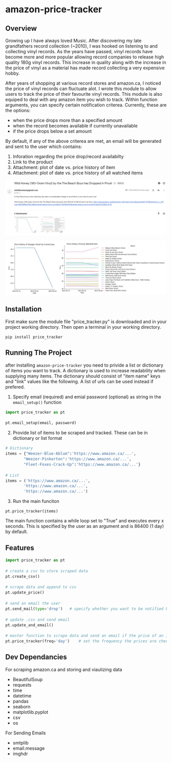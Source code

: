 # amazon-price-tracker

## Overview
Growing up I have always loved Music. After discovering my late grandfathers record collection (~2010), I was hooked on listening to and collecting vinyl records. As the years have passed, vinyl records have become more and more popular allowing record companies to release high quality 180g vinyl records. This increase in quality along with the increase in the price of vinyl as a material has made record collecting a very expensive hobby. 

After years of shopping at various record stores and amazon.ca, I noticed the price of vinyl records can fluctuate alot. I wrote this module to allow users to track the price of their favourite vinyl records. This module is also equiped to deal with any amazon item you wish to track. Within function arguments, you can specify certain notification criterea. Currently, these are the options:

- when the price drops more than a specified amount
- when the record becomes available if currently unavailable
- if the price drops below a set amount

By default, if any of the above criterea are met, an email will be generated and sent to the user which contains:

1. Inforation regarding the price drop/record availabilty
2. Link to the product
3. Attachment: plot of date vs. price history of item
4. Attachment: plot of date vs. price history of all watched items

![](https://github.com/mitchelljbrown/amazon-price-tracker/blob/main/images/email_screenshot.PNG)

![](https://github.com/mitchelljbrown/amazon-price-tracker/blob/main/images/graph_screenshot.PNG)

## Installation

First make sure the module file "price_tracker.py" is downloaded and in your project working directory. Then open a terminal in your working directory.

```console
pip install price_tracker
```

## Running The Project

after installing `amazon-price-tracker` you need to privide a list or dictionary of items you want to track. A dictionary is used to increase readability when supplying many items. The dictionary should consist of "item name" keys and "link" values like the following. A list of urls can be used instead if prefered. 

1. Specify email (required) and emial password (optional) as string in the `email_setup()` function

```python
import price_tracker as pt

pt.email_setup(email, password)
```
2. Provide list of items to be scraped and tracked. These can be in dictionary or list format

```python
# Dictionary
items = {"Weezer-Blue-Ablum":'https://www.amazon.ca/...',
        "Weezer-Pinkerton":'https://www.amazon.ca/...',
        "Fleet-Foxes-Crack-Up":'https://www.amazon.ca/...'}

# List
items = ('https://www.amazon.ca/...',
        'https://www.amazon.ca/...',
        'https://www.amazon.ca/...')
```

3. Run the main funciton
```
pt.price_tracker(items)
```
The main function contains a while loop set to "True" and executes every x seconds. This is specified by the user as an argument and is 86400 (1 day) by default.

## Features
```python
import price_tracker as pt

# create a csv to store scraped data
pt.create_csv()

# scrape data and append to csv
pt.update_price()

# send an email the user
pt.send_mail(type='drop')   # specify whether you want to be notified by a price drop or item availability

# update .csv and send email
pt.update_and_email()

# master function to scrape data and send an email if the price of an item drops or becomes available
pt.price_tracker(freq='day')    # set the frequency the prices are checked. Enter 'day', 'week', or specify in seconds
```

## Dev Dependancies

For scraping amazon.ca and storing and viaulizing data
- BeautifulSoup
- requests
- time
- datetime
- pandas
- seaborn
- matplotlib.pyplot
- csv
- os

For Sending Emails
- smtplib
- email.message
- imghdr
